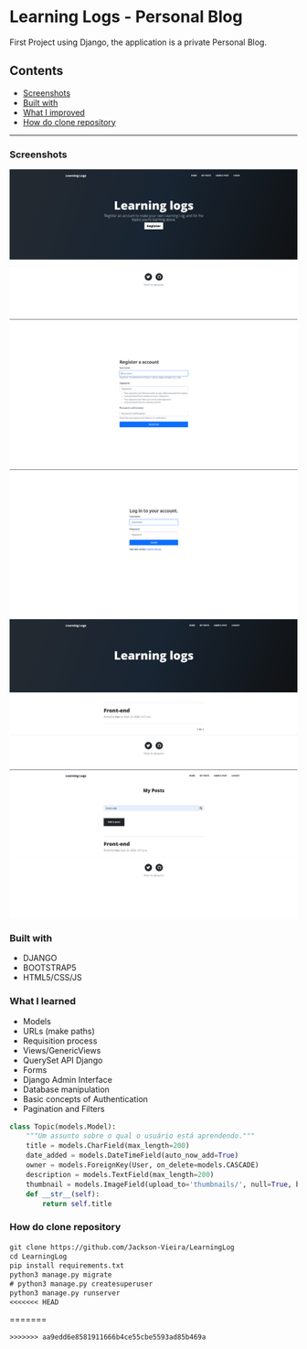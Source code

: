 # Learning Logs - Personal Blog

First Project using Django, the application is a private Personal Blog.

## Contents
- [Screenshots](#screenshots)
- [Built with](#built-with)
- [What I improved](#what-i-improved)
- [How do clone repository](#how-do-clone-repository)
___
### Screenshots

![Home no logged](public/readme/home_no_logged.png)
![register](public/readme/register.png)
![login](public/readme/login.png)
![post filter page](public/readme/home.png)
![post filter page](public/readme/post_filter.png)

### Built with
- DJANGO
- BOOTSTRAP5
- HTML5/CSS/JS

### What I learned
 - Models
 - URLs (make paths)
 - Requisition process
 - Views/GenericViews
 - QuerySet API Django
 - Forms
 - Django Admin Interface
 - Database manipulation
 - Basic concepts of Authentication
 - Pagination and Filters

```python
class Topic(models.Model):
    """Um assunto sobre o qual o usuário está aprendendo."""
    title = models.CharField(max_length=200)
    date_added = models.DateTimeField(auto_now_add=True)
    owner = models.ForeignKey(User, on_delete=models.CASCADE)
    description = models.TextField(max_length=200)
    thumbnail = models.ImageField(upload_to='thumbnails/', null=True, blank=True)
    def __str__(self):
        return self.title
```

### How do clone repository
```
git clone https://github.com/Jackson-Vieira/LearningLog
cd LearningLog
pip install requirements.txt
python3 manage.py migrate
# python3 manage.py createsuperuser
python3 manage.py runserver
<<<<<<< HEAD
```
=======
```
>>>>>>> aa9edd6e8581911666b4ce55cbe5593ad85b469a
